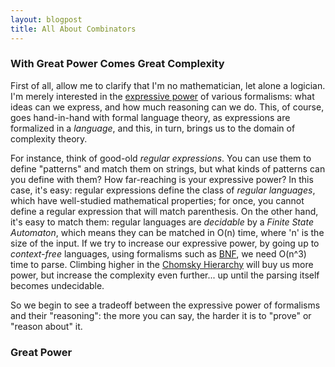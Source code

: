```yaml
---
layout: blogpost
title: All About Combinators
---
```


### With Great Power Comes Great Complexity ### 

First of all, allow me to clarify that I'm no mathematician, let alone a logician. I'm merely
interested in the [expressive power](http://en.wikipedia.org/wiki/Expressive_power) of various
formalisms: what ideas can we express, and how much reasoning can we do. This, of course, goes
hand-in-hand with formal language theory, as expressions are formalized in a *language*, and 
this, in turn, brings us to the domain of complexity theory.

For instance, think of good-old *regular expressions*. You can use them to define "patterns" and
match them on strings, but what kinds of patterns can you define with them? How far-reaching
is your expressive power? In this case, it's easy: regular expressions define the class of *regular
languages*, which have well-studied mathematical properties; for once, you cannot define a regular 
expression that will match parenthesis. On the other hand, it's easy to match them: regular 
languages are *decidable* by a *Finite State Automaton*, which means they can be matched in O(n)
time, where 'n' is the size of the input. If we try to increase our expressive power, by going up
to *context-free* languages, using formalisms such as [BNF](http://en.wikipedia.org/wiki/Backus_normal_form),
we need O(n^3) time to parse. Climbing higher in the [Chomsky Hierarchy](http://en.wikipedia.org/wiki/Chomsky_hierarchy)
will buy us more power, but increase the complexity even further... up until the parsing 
itself becomes undecidable.

So we begin to see a tradeoff between the expressive power of formalisms and their "reasoning":
the more you can say, the harder it is to "prove" or "reason about" it. 

### Great Power ###






